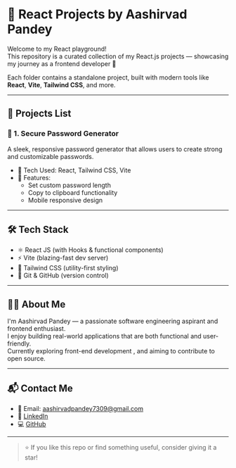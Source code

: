 # 🧠 React Projects by Aashirvad Pandey

Welcome to my React playground!  
This repository is a curated collection of my React.js projects — showcasing my journey as a frontend developer 🚀

Each folder contains a standalone project, built with modern tools like **React**, **Vite**, **Tailwind CSS**, and more.

---

## 📂 Projects List

### 🔐 1. Secure Password Generator
A sleek, responsive password generator that allows users to create strong and customizable passwords.

- 🔧 Tech Used: React, Tailwind CSS, Vite
- 🧠 Features:
  - Set custom password length
  - Copy to clipboard functionality
  - Mobile responsive design
    
---

## 🛠️ Tech Stack

- ⚛️ React JS (with Hooks & functional components)
- ⚡ Vite (blazing-fast dev server)
- 🎨 Tailwind CSS (utility-first styling)
- 🔗 Git & GitHub (version control)

---

## 🙋‍♂️ About Me

I'm Aashirvad Pandey — a passionate software engineering aspirant and frontend enthusiast.  
I enjoy building real-world applications that are both functional and user-friendly.  
Currently exploring front-end development , and aiming to contribute to open source.

---

## 📬 Contact Me

- 📧 Email: aashirvadpandey7309@gmail.com
- 💼 [LinkedIn](https://www.linkedin.com/in/aashirvad-pandey/)
- 💻 [GitHub](https://github.com/aashirvad7309)

---

> ⭐ If you like this repo or find something useful, consider giving it a star!
